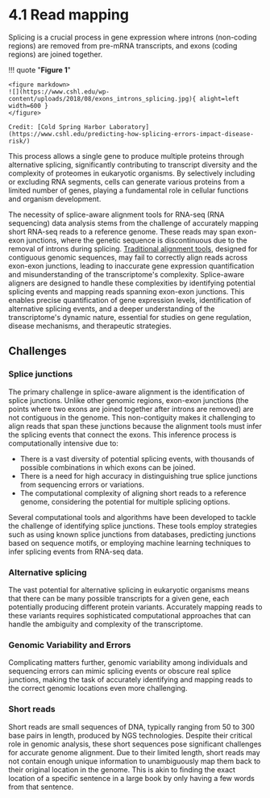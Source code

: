 # 4.1 Read mapping

Splicing is a crucial process in gene expression where introns (non-coding regions) are removed from pre-mRNA transcripts, and exons (coding regions) are joined together.

!!! quote "**Figure 1**"

    <figure markdown>
    ![](https://www.cshl.edu/wp-content/uploads/2018/08/exons_introns_splicing.jpg){ alight=left width=600 }
    </figure>

    Credit: [Cold Spring Harbor Laboratory](https://www.cshl.edu/predicting-how-splicing-errors-impact-disease-risk/)

This process allows a single gene to produce multiple proteins through alternative splicing, significantly contributing to transcript diversity and the complexity of proteomes in eukaryotic organisms.
By selectively including or excluding RNA segments, cells can generate various proteins from a limited number of genes, playing a fundamental role in cellular functions and organism development.

The necessity of splice-aware alignment tools for RNA-seq (RNA sequencing) data analysis stems from the challenge of accurately mapping short RNA-seq reads to a reference genome.
These reads may span exon-exon junctions, where the genetic sequence is discontinuous due to the removal of introns during splicing.
[Traditional alignment tools](../../alignment/), designed for contiguous genomic sequences, may fail to correctly align reads across exon-exon junctions, leading to inaccurate gene expression quantification and misunderstanding of the transcriptome's complexity.
Splice-aware aligners are designed to handle these complexities by identifying potential splicing events and mapping reads spanning exon-exon junctions.
This enables precise quantification of gene expression levels, identification of alternative splicing events, and a deeper understanding of the transcriptome's dynamic nature, essential for studies on gene regulation, disease mechanisms, and therapeutic strategies.

## Challenges

### Splice junctions

The primary challenge in splice-aware alignment is the identification of splice junctions.
Unlike other genomic regions, exon-exon junctions (the points where two exons are joined together after introns are removed) are not contiguous in the genome.
This non-contiguity makes it challenging to align reads that span these junctions because the alignment tools must infer the splicing events that connect the exons.
This inference process is computationally intensive due to:

-   There is a vast diversity of potential splicing events, with thousands of possible combinations in which exons can be joined.
-   There is a need for high accuracy in distinguishing true splice junctions from sequencing errors or variations.
-   The computational complexity of aligning short reads to a reference genome, considering the potential for multiple splicing options.

Several computational tools and algorithms have been developed to tackle the challenge of identifying splice junctions.
These tools employ strategies such as using known splice junctions from databases, predicting junctions based on sequence motifs, or employing machine learning techniques to infer splicing events from RNA-seq data.

### Alternative splicing

The vast potential for alternative splicing in eukaryotic organisms means that there can be many possible transcripts for a given gene, each potentially producing different protein variants.
Accurately mapping reads to these variants requires sophisticated computational approaches that can handle the ambiguity and complexity of the transcriptome.

### Genomic Variability and Errors

Complicating matters further, genomic variability among individuals and sequencing errors can mimic splicing events or obscure real splice junctions, making the task of accurately identifying and mapping reads to the correct genomic locations even more challenging.

### Short reads

Short reads are small sequences of DNA, typically ranging from 50 to 300 base pairs in length, produced by NGS technologies. Despite their critical role in genomic analysis, these short sequences pose significant challenges for accurate genome alignment.
Due to their limited length, short reads may not contain enough unique information to unambiguously map them back to their original location in the genome.
This is akin to finding the exact location of a specific sentence in a large book by only having a few words from that sentence.
